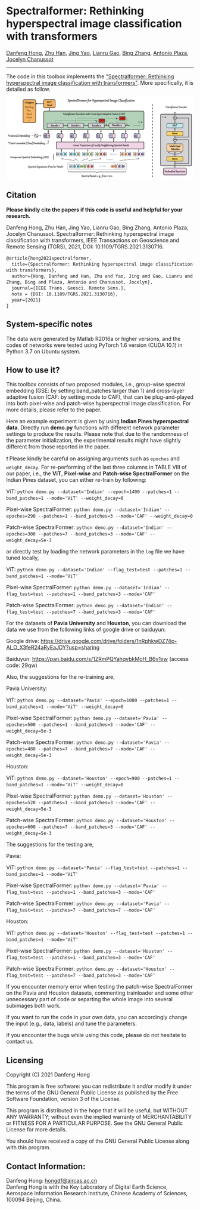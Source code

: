 # Spectralformer: Rethinking hyperspectral image classification with transformers

[Danfeng Hong](https://sites.google.com/view/danfeng-hong), [Zhu Han](https://www.researchgate.net/profile/Zhu-Han-2), [Jing Yao](https://scholar.google.com/citations?user=1SHd5ygAAAAJ&hl=en), [Lianru Gao](https://scholar.google.com/citations?hl=en&user=f6OnhtcAAAAJ), [Bing Zhang](http://english.radi.cas.cn/Education/PhDS/201401/t20140109_115415.html), [Antonio Plaza](https://scholar.google.com/citations?user=F1UAj8oAAAAJ&hl=en), [Jocelyn Chanussot](http://jocelyn-chanussot.net/)

___________

The code in this toolbox implements the ["Spectralformer: Rethinking hyperspectral image classification with transformers"](https://ieeexplore.ieee.org/document/9627165). More specifically, it is detailed as follow.

![alt text](./SpectralFormer.PNG)

Citation
---------------------

**Please kindly cite the papers if this code is useful and helpful for your research.**

Danfeng Hong, Zhu Han, Jing Yao, Lianru Gao, Bing Zhang, Antonio Plaza, Jocelyn Chanussot. Spectralformer: Rethinking hyperspectral image classification with transformers, IEEE Transactions on Geoscience and Remote Sensing (TGRS), 2021, DOI: 10.1109/TGRS.2021.3130716.

    @article{hong2021spectralformer,
      title={Spectralformer: Rethinking hyperspectral image classification with transformers},
      author={Hong, Danfeng and Han, Zhu and Yao, Jing and Gao, Lianru and Zhang, Bing and Plaza, Antonio and Chanussot, Jocelyn},
      journal={IEEE Trans. Geosci. Remote Sens.},
      note = {DOI: 10.1109/TGRS.2021.3130716},
      year={2021}  
    }
    
System-specific notes
---------------------
The data were generated by Matlab R2016a or higher versions, and the codes of networks were tested using PyTorch 1.6 version (CUDA 10.1) in Python 3.7 on Ubuntu system.

How to use it?
---------------------
This toolbox consists of two proposed modules, i.e., group-wise spectral embedding (GSE: by setting band_patches larger than 1) and cross-layer adaptive fusion (CAF: by setting mode to CAF), that can be plug-and-played into both pixel-wise and patch-wise hyperspectral image classification. For more details, please refer to the paper.

Here an example experiment is given by using **Indian Pines hyperspectral data**. Directly run **demo.py** functions with different network parameter settings to produce the results. Please note that due to the randomness of the parameter initialization, the experimental results might have slightly different from those reported in the paper.

:exclamation: Please kindly be careful on assigning arguments such as `epoches` and `weight_decay`. For re-performing of the last three columns in TABLE VIII of our paper, i.e., the **ViT**, **Pixel-wise** and **Patch-wise SpectralFormer** on the Indian Pines dataset, you can either re-train by following:

ViT: `python demo.py --dataset='Indian' --epoch=1400 --patches=1 --band_patches=1 --mode='ViT' --weight_decay=0`

Pixel-wise SpectralFormer: `python demo.py --dataset='Indian' --epoches=290 --patches=1 --band_patches=3 --mode='CAF' --weight_decay=0`

Patch-wise SpectralFormer: `python demo.py --dataset='Indian' --epoches=300 --patches=7 --band_patches=3 --mode='CAF' --weight_decay=5e-3`

or directly test by loading the network parameters in the `log` file we have tuned locally,

ViT: `python demo.py --dataset='Indian' --flag_test=test --patches=1 --band_patches=1 --mode='ViT'`

Pixel-wise SpectralFormer: `python demo.py --dataset='Indian' --flag_test=test --patches=1 --band_patches=3 --mode='CAF'`

Patch-wise SpectralFormer: `python demo.py --dataset='Indian' --flag_test=test --patches=7 --band_patches=3 --mode='CAF'`

For the datasets of **Pavia University** and **Houston**, you can download the data we use from the following links of google drive or baiduyun:

Google drive: https://drive.google.com/drive/folders/1nRphkwDZ74p-Al_O_X3feR24aRyEaJDY?usp=sharing

Baiduyun: https://pan.baidu.com/s/1ZRmPQYahqvbkMoH_B6v1xw (access code: 29qw)

Also, the suggestions for the re-training are,

Pavia University:

ViT: `python demo.py --dataset='Pavia' --epoch=1000 --patches=1 --band_patches=1 --mode='ViT' --weight_decay=0`

Pixel-wise SpectralFormer: `python demo.py --dataset='Pavia' --epoches=500 --patches=1 --band_patches=3 --mode='CAF' --weight_decay=5e-3`

Patch-wise SpectralFormer: `python demo.py --dataset='Pavia' --epoches=480 --patches=7 --band_patches=7 --mode='CAF' --weight_decay=5e-3`

Houston:

ViT: `python demo.py --dataset='Houston' --epoch=900 --patches=1 --band_patches=1 --mode='ViT' --weight_decay=0`

Pixel-wise SpectralFormer: `python demo.py --dataset='Houston' --epoches=520 --patches=1 --band_patches=3 --mode='CAF' --weight_decay=5e-3`

Patch-wise SpectralFormer: `python demo.py --dataset='Houston' --epoches=600 --patches=7 --band_patches=3 --mode='CAF' --weight_decay=5e-3`

The suggestions for the testing are,

Pavia:

ViT: `python demo.py --dataset='Pavia' --flag_test=test --patches=1 --band_patches=1 --mode='ViT'`

Pixel-wise SpectralFormer: `python demo.py --dataset='Pavia' --flag_test=test --patches=1 --band_patches=3 --mode='CAF'`

Patch-wise SpectralFormer: `python demo.py --dataset='Pavia' --flag_test=test --patches=7 --band_patches=7 --mode='CAF'`

Houston:

ViT: `python demo.py --dataset='Houston' --flag_test=test --patches=1 --band_patches=1 --mode='ViT'`

Pixel-wise SpectralFormer: `python demo.py --dataset='Houston' --flag_test=test --patches=1 --band_patches=3 --mode='CAF'`

Patch-wise SpectralFormer: `python demo.py --dataset='Houston' --flag_test=test --patches=7 --band_patches=3 --mode='CAF'`

If you encounter memory error when testing the patch-wise SpectralFormer on the Pavia and Houston datasets, commenting trainloader and some other unnecessary part of code or separting the whole image into several subimages both work.

If you want to run the code in your own data, you can accordingly change the input (e.g., data, labels) and tune the parameters.

If you encounter the bugs while using this code, please do not hesitate to contact us.

Licensing
---------

Copyright (C) 2021 Danfeng Hong

This program is free software: you can redistribute it and/or modify it under the terms of the GNU General Public License as published by the Free Software Foundation, version 3 of the License.

This program is distributed in the hope that it will be useful, but WITHOUT ANY WARRANTY; without even the implied warranty of MERCHANTABILITY or FITNESS FOR A PARTICULAR PURPOSE. See the GNU General Public License for more details.

You should have received a copy of the GNU General Public License along with this program.

Contact Information:
--------------------

Danfeng Hong: hongdf@aircas.ac.cn<br>
Danfeng Hong is with the Key Laboratory of Digital Earth Science, Aerospace Information Research Institute, Chinese Academy of Sciences, 100094 Beijing, China. 
